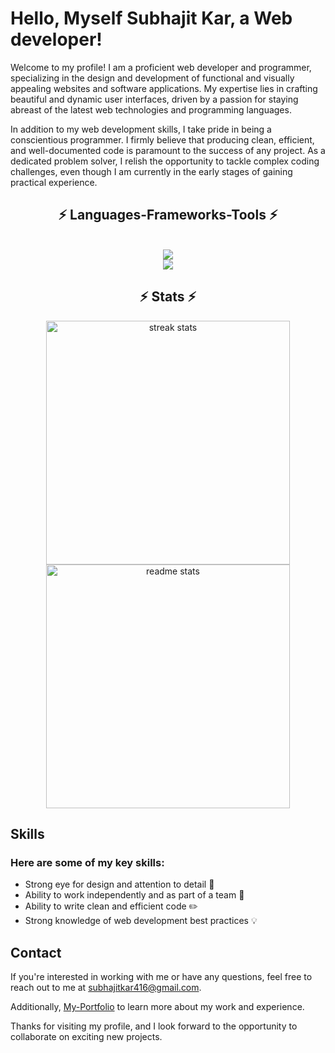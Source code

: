 # Hello, Myself Subhajit Kar, a Web developer!

Welcome to my profile! I am a proficient web developer and programmer, specializing in the design and development of functional and visually appealing websites and software applications. My expertise lies in crafting beautiful and dynamic user interfaces, driven by a passion for staying abreast of the latest web technologies and programming languages.

In addition to my web development skills, I take pride in being a conscientious programmer. I firmly believe that producing clean, efficient, and well-documented code is paramount to the success of any project. As a dedicated problem solver, I relish the opportunity to tackle complex coding challenges, even though I am currently in the early stages of gaining practical experience.

<h2 align="center">⚡ Languages-Frameworks-Tools ⚡</h2>
<br/>

<div align="center">
    <img src="https://skillicons.dev/icons?i=react,javascript,html,css,tailwind,cpp,nodejs,bootstrap" />
    <br>
    <img src="https://skillicons.dev/icons?i=vite,express,mongodb,postgres,aws,git,ae,pr,github,nginx" /><br>
</div>

<h2 align="center">⚡ Stats ⚡</h2>

<div align=center>
  <img width=390 src="https://streak-stats.demolab.com/?user=SubhajitSK&theme=react" alt="streak stats"/>
  <br>
  <img width=390 src="https://github-readme-stats-salesp07.vercel.app/api?username=SubhajitSK&count_private=true&show_icons=true&theme=react&rank_icon=github&border_radius=10" alt="readme stats" />
</div>

## Skills

### Here are some of my key skills:

- Strong eye for design and attention to detail :mag_right:
- Ability to work independently and as part of a team :busts_in_silhouette:
- Ability to write clean and efficient code :pencil2:
- Strong knowledge of web development best practices :bulb:

## Contact

If you're interested in working with me or have any questions, feel free to reach out to me at [subhajitkar416@gmail.com](subhajitkar416@gmail.com).

Additionally, [My-Portfolio](https://subhajit-portfolio.me) to learn more about my work and experience.

Thanks for visiting my profile, and I look forward to the opportunity to collaborate on exciting new projects.

